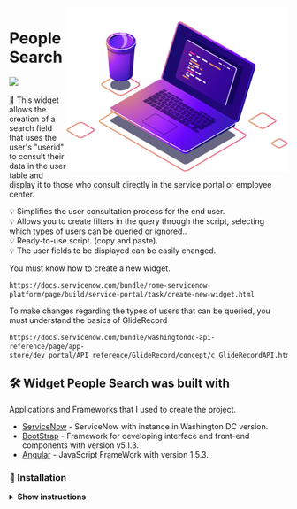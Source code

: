 <img src="https://raw.githubusercontent.com/carlospetrucio/People-Search-ServiceNow-Widget/main/ignore_files_md/computer-illustration.png" min-width="250px" max-width="250px" width="400px" align="right" alt="Computador CarlosPetrucio">

# People Search
<img src="https://img.shields.io/badge/PeopleSearch-Active-brightgreen">

📜 This widget allows the creation of a search field that uses the user's "userid" to consult their data in the user table and display it to those who consult directly in the service portal or employee center.

💡 Simplifies the user consultation process for the end user.  
💡 Allows you to create filters in the query through the script, selecting which types of users can be queried or ignored..  
💡 Ready-to-use script. (copy and paste).    
💡 The user fields to be displayed can be easily changed.

You must know how to create a new widget.
```
https://docs.servicenow.com/bundle/rome-servicenow-platform/page/build/service-portal/task/create-new-widget.html
```
To make changes regarding the types of users that can be queried, you must understand the basics of GlideRecord
```
https://docs.servicenow.com/bundle/washingtondc-api-reference/page/app-store/dev_portal/API_reference/GlideRecord/concept/c_GlideRecordAPI.html
```
## 🛠️ Widget People Search was built with

Applications and Frameworks that I used to create the project.

* [ServiceNow](https://docs.servicenow.com/bundle/washingtondc-release-notes/) - ServiceNow with instance in Washington DC version.
* [BootStrap](https://getbootstrap.com/docs/5.1/) - Framework for developing interface and front-end components with version v5.1.3.
* [Angular](https://code.angularjs.org/1.5.3/docs/api) - JavaScript FrameWork with version 1.5.3.  



### 🔧 Installation


<details><summary><b>Show instructions</b></summary>

  
Step 1 - Download the project from github so that you have your version of the code and can customize it, if necessary.

![image](https://github.com/carlospetrucio/People-Search-ServiceNow-Widget/assets/50377984/52558b56-7c7f-4360-a337-1a28eabc0c61)


Step 2 - Using the filter navigator, search for the widget module inside Application menu Service Portal.    

![image](https://github.com/carlospetrucio/People-Search-ServiceNow-Widget/assets/50377984/c2c8c6da-b3e1-4e7f-b3c0-aa93c89397fc)


Step 3 - Use the "New" button to create a new widget.    

![image](https://github.com/carlospetrucio/People-Search-ServiceNow-Widget/assets/50377984/0ad01cf1-c592-438c-a1a5-8428c632da78)

Step 4 - Now you must define a name, description and “ID” for your widget, then click on the context menu and save. (Burger Menu)
Remember to add the necessary role to the "roles" option if you want to limit the widget's display to certain types of users.

![image](https://github.com/carlospetrucio/People-Search-ServiceNow-Widget/assets/50377984/a125ed48-82fb-45cb-ba45-e3483ab1856f)
